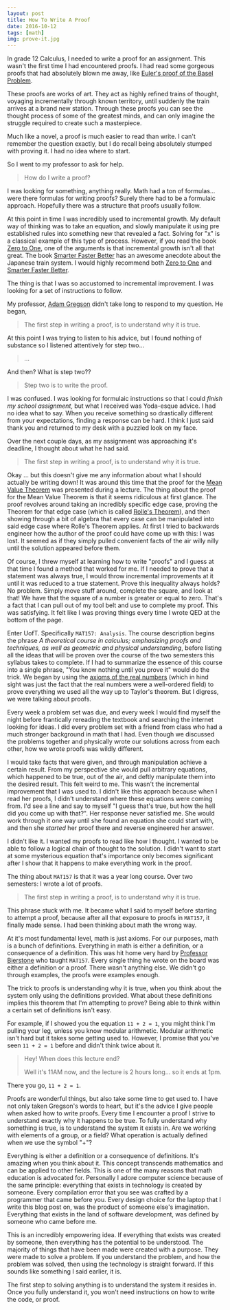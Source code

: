 ```yaml
---
layout: post
title: How To Write A Proof
date: 2016-10-12
tags: [math]
img: prove-it.jpg
---
```


In grade 12 Calculus, I needed to write a proof for an assignment. This wasn't the first time I had encountered proofs. I had read some gorgeous proofs that had absolutely blown me away, like [Euler's proof of the Basel Problem](https://en.wikipedia.org/wiki/Basel_problem#Euler.27s_approach).

These proofs are works of art. They act as highly refined trains of thought, voyaging incrementally through known territory, until suddenly the train arrives at a brand new station. Through these proofs you can see the thought process of some of the greatest minds, and can only imagine the struggle required to create such a masterpiece.

Much like a novel, a proof is much easier to read than write. I can't remember the question exactly, but I do recall being absolutely stumped with proving it. I had no idea where to start.

So I went to my professor to ask for help.

> How do I write a proof?

I was looking for something, anything really. Math had a ton of formulas... were there formulas for writing proofs? Surely there had to be a formulaic approach. Hopefully there was a structure that proofs usually follow.

At this point in time I was incredibly used to incremental growth. My default way of thinking was to take an equation, and slowly manipulate it using pre established rules into something new that revealed a fact. Solving for "x" is a classical example of this type of process. However, if you read the book [Zero to One](http://zerotoonebook.com/), one of the arguments is that incremental growth isn't all that great. The book [Smarter Faster Better](http://charlesduhigg.com/books/smarter-faster-better/) has an awesome anecdote about the Japanese train system. I would highly recommend both [Zero to One](http://zerotoonebook.com/) and [Smarter Faster Better](http://charlesduhigg.com/books/smarter-faster-better/).

The thing is that I was so accustomed to incremental improvement. I was looking for a set of instructions to follow.

My professor, [Adam Gregson](https://twitter.com/acgregson) didn't take long to respond to my question. He began,

> The first step in writing a proof, is to understand why it is true.

At this point I was trying to listen to his advice, but I found nothing of substance so I listened attentively for step two...

> ...

And then? What is step two??

> Step two is to write the proof.

I was confused. I was looking for formulaic instructions so that I could _finish my school assignment_, but what I received was Yoda-esque advice. I had no idea what to say. When you receive something so drastically different from your expectations, finding a response can be hard. I think I just said thank you and returned to my desk with a puzzled look on my face.

Over the next couple days, as my assignment was approaching it's deadline, I thought about what he had said.

> The first step in writing a proof, is to understand why it is true.

Okay ... but this doesn't give me any information about what I should actually be writing down! It was around this time that the proof for the [Mean Value Theorem](https://en.wikipedia.org/wiki/Mean_value_theorem) was presented during a lecture. The thing about the proof for the Mean Value Theorem is that it seems ridiculous at first glance. The proof revolves around taking an incredibly specific edge case, proving the Theorem for that edge case (which is called [Rolle's Theorem](https://en.wikipedia.org/wiki/Rolle%27s_theorem)), and then showing through a bit of algebra that every case can be manipulated into said edge case where Rolle's Theorem applies. At first I tried to backwards engineer how the author of the proof could have come up with this: I was lost. It seemed as if they simply pulled convenient facts of the air willy nilly until the solution appeared before them.

Of course, I threw myself at learning how to write "proofs" and I guess at that time I found a method that worked for me. If I needed to prove that a statement was always true, I would throw incremental improvements at it until it was reduced to a true statement. Prove this inequality always holds? No problem. Simply move stuff around, complete the square, and look at that! We have that the square of a number is greater or equal to zero. That's a fact that I can pull out of my tool belt and use to complete my proof. This was satisfying. It felt like I was proving things every time I wrote QED at the bottom of the page.

Enter UofT. Specifically `MAT157: Analysis`. The course description begins the phrase _A theoretical course in calculus; emphasizing proofs and techniques, as well as geometric and physical understanding_, before listing all the ideas that will be proven over the course of the two semesters this syllabus takes to complete. If I had to summarize the essence of this course into a single phrase, "You know nothing until you prove it" would do the trick. We began by using the [axioms of the real numbers](https://en.wikipedia.org/wiki/Real_number#Axiomatic_approach) (which in hind sight was just the fact that the real numbers were a well-ordered field) to prove everything we used all the way up to Taylor's theorem. But I digress, we were talking about proofs.

Every week a problem set was due, and every week I would find myself the night before frantically rereading the textbook and searching the internet looking for ideas. I did every problem set with a friend from class who had a much stronger background in math that I had. Even though we discussed the problems together and physically wrote our solutions across from each other, how we wrote proofs was wildly different.

I would take facts that were given, and through manipulation achieve a certain result. From my perspective she would pull arbitrary equations, which happened to be true, out of the air, and deftly manipulate them into the desired result. This felt weird to me. This wasn't the incremental improvement that I was used to. I didn't like this approach because when I read her proofs, I didn't understand where these equations were coming from. I'd see a line and say to myself "I guess that's true, but how the hell did you come up with that?". Her response never satisfied me. She would work through it one way until she found an equation she could start with, and then she _started_ her proof there and reverse engineered her answer.

I didn't like it. I wanted my proofs to read like how I thought. I wanted to be able to follow a logical chain of thought to the solution. I didn't want to start at some mysterious equation that's importance only becomes significant after I show that it happens to make everything work in the proof.

The thing about `MAT157` is that it was a year long course. Over two semesters: I wrote a lot of proofs.

> The first step in writing a proof, is to understand why it is true.

This phrase stuck with me. It became what I said to myself before starting to attempt a proof, because after all that exposure to proofs in `MAT157`, it finally made sense. I had been thinking about math the wrong way.

At it's most fundamental level, math is just axioms. For our purposes, math is a bunch of definitions. Everything in math is either a definition, or a consequence of a definition. This was hit home very hard by [Professor Bierstone](https://en.wikipedia.org/wiki/Edward_Bierstone) who taught `MAT157`. Every single thing he wrote on the board was either a definition or a proof. There wasn't anything else. We didn't go through examples, the proofs were examples enough.

The trick to proofs is understanding why it is true, when you think about the system only using the definitions provided. What about these definitions implies this theorem that I'm attempting to prove? Being able to think within a certain set of definitions isn't easy.

For example, if I showed you the equation `11 + 2 = 1`, you might think I'm pulling your leg, unless you know modular arithmetic. Modular arithmetic isn't hard but it takes some getting used to. However, I promise that you've seen `11 + 2 = 1` before and didn't think twice about it.

> Hey! When does this lecture end?
>
> Well it's 11AM now, and the lecture is 2 hours long... so it ends at 1pm.

There you go, `11 + 2 = 1`.

Proofs are wonderful things, but also take some time to get used to. I have not only taken Gregson's words to heart, but it's the advice I give people when asked how to write proofs. Every time I encounter a proof I strive to understand exactly why it happens to be true. To fully understand why something is true, is to understand the system it exists in. Are we working with elements of a group, or a field? What operation is actually defined when we use the symbol "+"?

Everything is either a definition or a consequence of definitions. It's amazing when you think about it. This concept transcends mathematics and can be applied to other fields. This is one of the many reasons that math education is advocated for. Personally I adore computer science because of the same principle: everything that exists in technology is created by someone. Every compilation error that you see was crafted by a programmer that came before you. Every design choice for the laptop that I write this blog post on, was the product of someone else's imagination. Everything that exists in the land of software development, was defined by someone who came before me.

This is an incredibly empowering idea. If everything that exists was created by someone, then everything has the potential to be understood. The majority of things that have been made were created with a purpose. They were made to solve a problem. If you understand the problem, and how the problem was solved, then using the technology is straight forward. If this sounds like something I said earlier, it is.

The first step to solving anything is to understand the system it resides in. Once you fully understand it, you won't need instructions on how to write the code, or proof.
